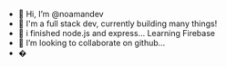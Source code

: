 - 👋 Hi, I’m @noamandev
- 👀 I'm a full stack dev, currently building many things!
- 🌱 i finished node.js and express... Learning Firebase
- 💞️ I’m looking to collaborate on github...
- �  
